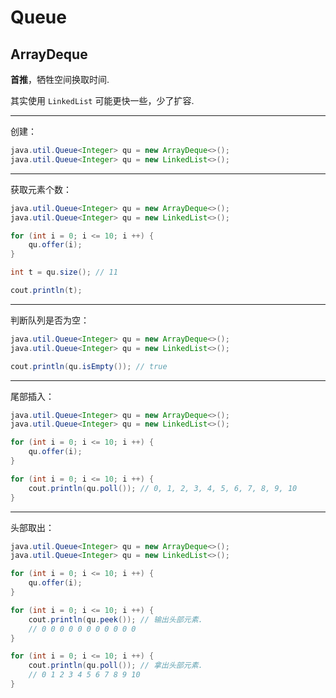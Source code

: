 # Queue

## ArrayDeque

**首推**，牺牲空间换取时间.

其实使用 `LinkedList` 可能更快一些，少了扩容.

---

创建：

```java
java.util.Queue<Integer> qu = new ArrayDeque<>();
java.util.Queue<Integer> qu = new LinkedList<>();
```

---

获取元素个数：

```java
java.util.Queue<Integer> qu = new ArrayDeque<>();
java.util.Queue<Integer> qu = new LinkedList<>();

for (int i = 0; i <= 10; i ++) {
    qu.offer(i);
}

int t = qu.size(); // 11

cout.println(t);
```

---

判断队列是否为空：

```java
java.util.Queue<Integer> qu = new ArrayDeque<>();
java.util.Queue<Integer> qu = new LinkedList<>();

cout.println(qu.isEmpty()); // true
```

---

尾部插入：

```java
java.util.Queue<Integer> qu = new ArrayDeque<>();
java.util.Queue<Integer> qu = new LinkedList<>();

for (int i = 0; i <= 10; i ++) {
    qu.offer(i);
}

for (int i = 0; i <= 10; i ++) {
    cout.println(qu.poll()); // 0, 1, 2, 3, 4, 5, 6, 7, 8, 9, 10
}
```

---

头部取出：

```java
java.util.Queue<Integer> qu = new ArrayDeque<>();
java.util.Queue<Integer> qu = new LinkedList<>();

for (int i = 0; i <= 10; i ++) {
    qu.offer(i);
}

for (int i = 0; i <= 10; i ++) {
    cout.println(qu.peek()); // 输出头部元素.
    // 0 0 0 0 0 0 0 0 0 0 0 
}

for (int i = 0; i <= 10; i ++) {
    cout.println(qu.poll()); // 拿出头部元素.
    // 0 1 2 3 4 5 6 7 8 9 10
}
```